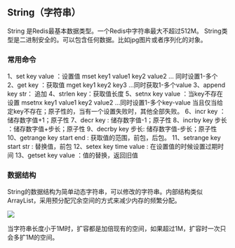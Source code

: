 ## String（字符串）

String 是Redis最基本数据类型。一个Redis中字符串最大不超过512M。
String类型是二进制安全的。可以包含任何数据。比如jpg图片或者序列化的对象。

### 常用命令

1、set key value ：设置值
  	 mset key1 value1 key2 value2 ... 同时设置1-多个
2、get key ：获取值
  	 mget key1 key2 key3 ...同时获取1-多个value
3、append key str： 追加
4、strlen key：获取值长度
5、setnx key value ：当key不存在设置
   	msetnx key1 value1 key2 value2 ...同时设置1-多个key-value 当且仅当给定key不存在；原子性的，当有一个设置失败时，其他全部失败。
6、incr key ：储存数字值+1；原子性
7、decr key : 储存数字值-1；原子性
8、incrby key 步长 ：储存数字值+步长；原子性
9、decrby key 步长: 储存数字值-步长；原子性
10、getrange key start end : 获取值的范围，前包，后包。
11、setrange key start str : 替换值，前包
12、setex key time  value : 在设置值的时候设置过期时间
13、getset key value ：值的替换，返回旧值

### 数据结构

String的数据结构为简单动态字符串，可以修改的字符串。内部结构类似ArrayList，采用预分配冗余空间的方式来减少内存的频繁分配。

![](https://gitee.com/bravehui/PicGoPictureBed/raw/master/img/markmap/20210426182507.png)

 当字符串长度小于1M时，扩容都是加倍现有的空间，如果超过1M，扩容时一次只会多扩1M的空间。

